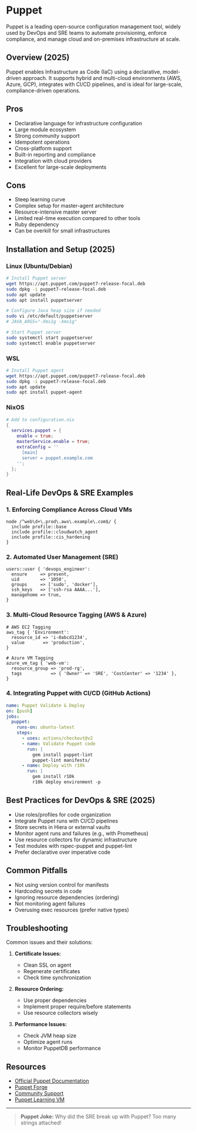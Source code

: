 # Puppet

Puppet is a leading open-source configuration management tool, widely used by DevOps and SRE teams to automate provisioning, enforce compliance, and manage cloud and on-premises infrastructure at scale.

## Overview (2025)

Puppet enables Infrastructure as Code (IaC) using a declarative, model-driven approach. It supports hybrid and multi-cloud environments (AWS, Azure, GCP), integrates with CI/CD pipelines, and is ideal for large-scale, compliance-driven operations.

## Pros

- Declarative language for infrastructure configuration
- Large module ecosystem
- Strong community support
- Idempotent operations
- Cross-platform support
- Built-in reporting and compliance
- Integration with cloud providers
- Excellent for large-scale deployments

## Cons

- Steep learning curve
- Complex setup for master-agent architecture
- Resource-intensive master server
- Limited real-time execution compared to other tools
- Ruby dependency
- Can be overkill for small infrastructures

## Installation and Setup (2025)

### Linux (Ubuntu/Debian)

```bash
# Install Puppet server
wget https://apt.puppet.com/puppet7-release-focal.deb
sudo dpkg -i puppet7-release-focal.deb
sudo apt update
sudo apt install puppetserver

# Configure Java heap size if needed
sudo vi /etc/default/puppetserver
# JAVA_ARGS="-Xms1g -Xmx1g"

# Start Puppet server
sudo systemctl start puppetserver
sudo systemctl enable puppetserver
```

### WSL

```bash
# Install Puppet agent
wget https://apt.puppet.com/puppet7-release-focal.deb
sudo dpkg -i puppet7-release-focal.deb
sudo apt update
sudo apt install puppet-agent
```

### NixOS

```nix
# Add to configuration.nix
{
  services.puppet = {
    enable = true;
    masterService.enable = true;
    extraConfig = ''
      [main]
      server = puppet.example.com
    '';
  };
}
```

## Real-Life DevOps & SRE Examples

### 1. Enforcing Compliance Across Cloud VMs

```puppet
node /^web\d+\.prod\.aws\.example\.com$/ {
  include profile::base
  include profile::cloudwatch_agent
  include profile::cis_hardening
}
```

### 2. Automated User Management (SRE)

```puppet
users::user { 'devops_engineer':
  ensure     => present,
  uid        => '1050',
  groups     => ['sudo', 'docker'],
  ssh_keys   => ['ssh-rsa AAAA...'],
  managehome => true,
}
```

### 3. Multi-Cloud Resource Tagging (AWS & Azure)

```puppet
# AWS EC2 Tagging
aws_tag { 'Environment':
  resource_id => 'i-0abcd1234',
  value       => 'production',
}

# Azure VM Tagging
azure_vm_tag { 'web-vm':
  resource_group => 'prod-rg',
  tags           => { 'Owner' => 'SRE', 'CostCenter' => '1234' },
}
```

### 4. Integrating Puppet with CI/CD (GitHub Actions)

```yaml
name: Puppet Validate & Deploy
on: [push]
jobs:
  puppet:
    runs-on: ubuntu-latest
    steps:
      - uses: actions/checkout@v2
      - name: Validate Puppet code
        run: |
          gem install puppet-lint
          puppet-lint manifests/
      - name: Deploy with r10k
        run: |
          gem install r10k
          r10k deploy environment -p
```

## Best Practices for DevOps & SRE (2025)

- Use roles/profiles for code organization
- Integrate Puppet runs with CI/CD pipelines
- Store secrets in Hiera or external vaults
- Monitor agent runs and failures (e.g., with Prometheus)
- Use resource collectors for dynamic infrastructure
- Test modules with rspec-puppet and puppet-lint
- Prefer declarative over imperative code

## Common Pitfalls

- Not using version control for manifests
- Hardcoding secrets in code
- Ignoring resource dependencies (ordering)
- Not monitoring agent failures
- Overusing exec resources (prefer native types)

## Troubleshooting

Common issues and their solutions:

1. **Certificate Issues:**
   - Clean SSL on agent
   - Regenerate certificates
   - Check time synchronization

2. **Resource Ordering:**
   - Use proper dependencies
   - Implement proper require/before statements
   - Use resource collectors wisely

3. **Performance Issues:**
   - Check JVM heap size
   - Optimize agent runs
   - Monitor PuppetDB performance

## Resources

- [Official Puppet Documentation](https://puppet.com/docs)
- [Puppet Forge](https://forge.puppet.com)
- [Community Support](https://puppet.com/community)
- [Puppet Learning VM](https://puppet.com/try-puppet/puppet-learning-vm)

---

> **Puppet Joke:**
> Why did the SRE break up with Puppet? Too many strings attached!

